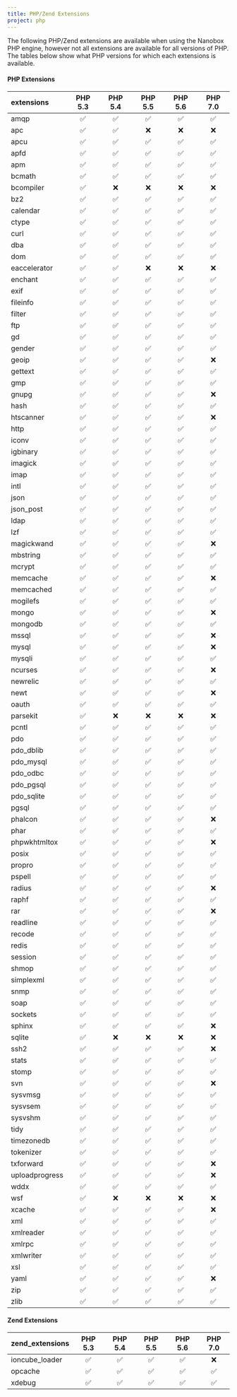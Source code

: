```yaml
---
title: PHP/Zend Extensions
project: php
---
```


The following PHP/Zend extensions are available when using the Nanobox PHP engine, however not all extensions are available for all versions of PHP. The tables below show what PHP versions for which each extensions is available.

#### PHP Extensions
| extensions     | PHP 5.3 | PHP 5.4 | PHP 5.5 | PHP 5.6 | PHP 7.0 |
|:---------------|:-------:|:-------:|:-------:|:-------:|:-------:|
| amqp           | ✅      | ✅      | ✅      | ✅      | ✅     |
| apc            | ✅      | ✅      | ❌      | ❌      | ❌     |
| apcu           | ✅      | ✅      | ✅      | ✅      | ✅     |
| apfd           | ✅      | ✅      | ✅      | ✅      | ✅     |
| apm            | ✅      | ✅      | ✅      | ✅      | ✅     |
| bcmath         | ✅      | ✅      | ✅      | ✅      | ✅     |
| bcompiler      | ✅      | ❌      | ❌      | ❌      | ❌     |
| bz2            | ✅      | ✅      | ✅      | ✅      | ✅     |
| calendar       | ✅      | ✅      | ✅      | ✅      | ✅     |
| ctype          | ✅      | ✅      | ✅      | ✅      | ✅     |
| curl           | ✅      | ✅      | ✅      | ✅      | ✅     |
| dba            | ✅      | ✅      | ✅      | ✅      | ✅     |
| dom            | ✅      | ✅      | ✅      | ✅      | ✅     |
| eaccelerator   | ✅      | ✅      | ❌      | ❌      | ❌     |
| enchant        | ✅      | ✅      | ✅      | ✅      | ✅     |
| exif           | ✅      | ✅      | ✅      | ✅      | ✅     |
| fileinfo       | ✅      | ✅      | ✅      | ✅      | ✅     |
| filter         | ✅      | ✅      | ✅      | ✅      | ✅     |
| ftp            | ✅      | ✅      | ✅      | ✅      | ✅     |
| gd             | ✅      | ✅      | ✅      | ✅      | ✅     |
| gender         | ✅      | ✅      | ✅      | ✅      | ✅     |
| geoip          | ✅      | ✅      | ✅      | ✅      | ❌     |
| gettext        | ✅      | ✅      | ✅      | ✅      | ✅     |
| gmp            | ✅      | ✅      | ✅      | ✅      | ✅     |
| gnupg          | ✅      | ✅      | ✅      | ✅      | ❌     |
| hash           | ✅      | ✅      | ✅      | ✅      | ✅     |
| htscanner      | ✅      | ✅      | ✅      | ✅      | ❌     |
| http           | ✅      | ✅      | ✅      | ✅      | ✅     |
| iconv          | ✅      | ✅      | ✅      | ✅      | ✅     |
| igbinary       | ✅      | ✅      | ✅      | ✅      | ✅     |
| imagick        | ✅      | ✅      | ✅      | ✅      | ✅     |
| imap           | ✅      | ✅      | ✅      | ✅      | ✅     |
| intl           | ✅      | ✅      | ✅      | ✅      | ✅     |
| json           | ✅      | ✅      | ✅      | ✅      | ✅     |
| json_post      | ✅      | ✅      | ✅      | ✅      | ✅     |
| ldap           | ✅      | ✅      | ✅      | ✅      | ✅     |
| lzf            | ✅      | ✅      | ✅      | ✅      | ✅     |
| magickwand     | ✅      | ✅      | ✅      | ✅      | ❌     |
| mbstring       | ✅      | ✅      | ✅      | ✅      | ✅     |
| mcrypt         | ✅      | ✅      | ✅      | ✅      | ✅     |
| memcache       | ✅      | ✅      | ✅      | ✅      | ❌     |
| memcached      | ✅      | ✅      | ✅      | ✅      | ✅     |
| mogilefs       | ✅      | ✅      | ✅      | ✅      | ✅     |
| mongo          | ✅      | ✅      | ✅      | ✅      | ❌     |
| mongodb        | ✅      | ✅      | ✅      | ✅      | ✅     |
| mssql          | ✅      | ✅      | ✅      | ✅      | ❌     |
| mysql          | ✅      | ✅      | ✅      | ✅      | ❌     |
| mysqli         | ✅      | ✅      | ✅      | ✅      | ✅     |
| ncurses        | ✅      | ✅      | ✅      | ✅      | ❌     |
| newrelic       | ✅      | ✅      | ✅      | ✅      | ✅     |
| newt           | ✅      | ✅      | ✅      | ✅      | ❌     |
| oauth          | ✅      | ✅      | ✅      | ✅      | ✅     |
| parsekit       | ✅      | ❌      | ❌      | ❌      | ❌     |
| pcntl          | ✅      | ✅      | ✅      | ✅      | ✅     |
| pdo            | ✅      | ✅      | ✅      | ✅      | ✅     |
| pdo_dblib      | ✅      | ✅      | ✅      | ✅      | ✅     |
| pdo_mysql      | ✅      | ✅      | ✅      | ✅      | ✅     |
| pdo_odbc       | ✅      | ✅      | ✅      | ✅      | ✅     |
| pdo_pgsql      | ✅      | ✅      | ✅      | ✅      | ✅     |
| pdo_sqlite     | ✅      | ✅      | ✅      | ✅      | ✅     |
| pgsql          | ✅      | ✅      | ✅      | ✅      | ✅     |
| phalcon        | ✅      | ✅      | ✅      | ✅      | ❌     |
| phar           | ✅      | ✅      | ✅      | ✅      | ✅     |
| phpwkhtmltox   | ✅      | ✅      | ✅      | ✅      | ❌     |
| posix          | ✅      | ✅      | ✅      | ✅      | ✅     |
| propro         | ✅      | ✅      | ✅      | ✅      | ✅     |
| pspell         | ✅      | ✅      | ✅      | ✅      | ✅     |
| radius         | ✅      | ✅      | ✅      | ✅      | ❌     |
| raphf          | ✅      | ✅      | ✅      | ✅      | ✅     |
| rar            | ✅      | ✅      | ✅      | ✅      | ❌     |
| readline       | ✅      | ✅      | ✅      | ✅      | ✅     |
| recode         | ✅      | ✅      | ✅      | ✅      | ✅     |
| redis          | ✅      | ✅      | ✅      | ✅      | ✅     |
| session        | ✅      | ✅      | ✅      | ✅      | ✅     |
| shmop          | ✅      | ✅      | ✅      | ✅      | ✅     |
| simplexml      | ✅      | ✅      | ✅      | ✅      | ✅     |
| snmp           | ✅      | ✅      | ✅      | ✅      | ✅     |
| soap           | ✅      | ✅      | ✅      | ✅      | ✅     |
| sockets        | ✅      | ✅      | ✅      | ✅      | ✅     |
| sphinx         | ✅      | ✅      | ✅      | ✅      | ❌     |
| sqlite         | ✅      | ❌      | ❌      | ❌      | ❌     |
| ssh2           | ✅      | ✅      | ✅      | ✅      | ❌     |
| stats          | ✅      | ✅      | ✅      | ✅      | ✅     |
| stomp          | ✅      | ✅      | ✅      | ✅      | ✅     |
| svn            | ✅      | ✅      | ✅      | ✅      | ❌     |
| sysvmsg        | ✅      | ✅      | ✅      | ✅      | ✅     |
| sysvsem        | ✅      | ✅      | ✅      | ✅      | ✅     |
| sysvshm        | ✅      | ✅      | ✅      | ✅      | ✅     |
| tidy           | ✅      | ✅      | ✅      | ✅      | ✅     |
| timezonedb     | ✅      | ✅      | ✅      | ✅      | ✅     |
| tokenizer      | ✅      | ✅      | ✅      | ✅      | ✅     |
| txforward      | ✅      | ✅      | ✅      | ✅      | ❌     |
| uploadprogress | ✅      | ✅      | ✅      | ✅      | ❌     |
| wddx           | ✅      | ✅      | ✅      | ✅      | ✅     |
| wsf            | ✅      | ❌      | ❌      | ❌      | ❌     |
| xcache         | ✅      | ✅      | ✅      | ✅      | ❌     |
| xml            | ✅      | ✅      | ✅      | ✅      | ✅     |
| xmlreader      | ✅      | ✅      | ✅      | ✅      | ✅     |
| xmlrpc         | ✅      | ✅      | ✅      | ✅      | ✅     |
| xmlwriter      | ✅      | ✅      | ✅      | ✅      | ✅     |
| xsl            | ✅      | ✅      | ✅      | ✅      | ✅     |
| yaml           | ✅      | ✅      | ✅      | ✅      | ❌     |
| zip            | ✅      | ✅      | ✅      | ✅      | ✅     |
| zlib           | ✅      | ✅      | ✅      | ✅      | ✅     |

#### Zend Extensions
| zend_extensions | PHP 5.3 | PHP 5.4 | PHP 5.5 | PHP 5.6 | PHP 7.0 |
|:----------------|:-------:|:-------:|:-------:|:-------:|:------: |
| ioncube_loader  | ✅      | ✅      | ✅      | ✅     | ❌      |
| opcache         | ✅      | ✅      | ✅      | ✅     | ✅      |
| xdebug          | ✅      | ✅      | ✅      | ✅     | ✅      |
